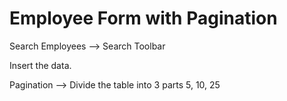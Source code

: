 # Employee Form with Pagination

Search Employees --> Search Toolbar

Insert the data.

Pagination --> Divide the table into 3 parts 5, 10, 25
